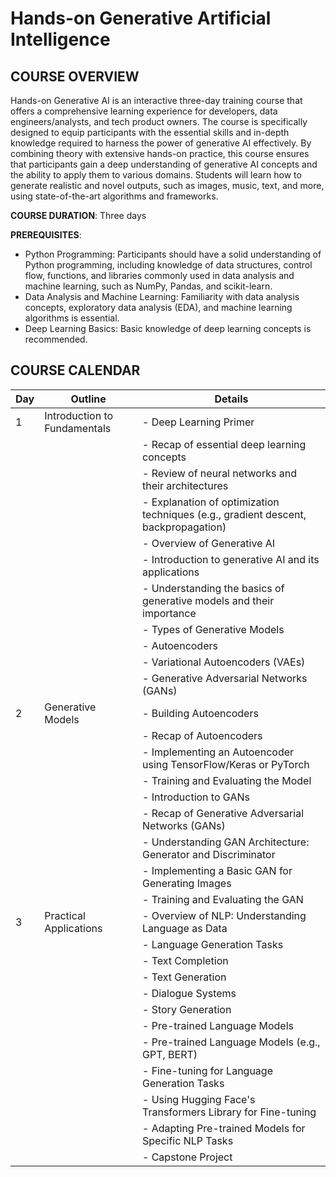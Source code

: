 <body>

# Hands-on Generative Artificial Intelligence

## COURSE OVERVIEW

Hands-on Generative AI is an interactive three-day training course that offers a comprehensive learning experience for developers, data engineers/analysts, and tech product owners. The course is specifically designed to equip participants with the essential skills and in-depth knowledge required to harness the power of generative AI effectively. By combining theory with extensive hands-on practice, this course ensures that participants gain a deep understanding of generative AI concepts and the ability to apply them to various domains. Students will learn how to generate realistic and novel outputs, such as images, music, text, and more, using state-of-the-art algorithms and frameworks.

**COURSE DURATION**: Three days

**PREREQUISITES**:
- Python Programming: Participants should have a solid understanding of Python programming, including knowledge of data structures, control flow, functions, and libraries commonly used in data analysis and machine learning, such as NumPy, Pandas, and scikit-learn.
- Data Analysis and Machine Learning: Familiarity with data analysis concepts, exploratory data analysis (EDA), and machine learning algorithms is essential.
- Deep Learning Basics: Basic knowledge of deep learning concepts is recommended.

## COURSE CALENDAR

| Day | Outline                                         | Details                                                |
|-----|-------------------------------------------------|--------------------------------------------------------|
| 1   | Introduction to Fundamentals                   | - Deep Learning Primer                                 |
|     |                                                 | - Recap of essential deep learning concepts            |
|     |                                                 | - Review of neural networks and their architectures   |
|     |                                                 | - Explanation of optimization techniques (e.g., gradient descent, backpropagation) |
|     |                                                 | - Overview of Generative AI                            |
|     |                                                 | - Introduction to generative AI and its applications   |
|     |                                                 | - Understanding the basics of generative models and their importance   |
|     |                                                 | - Types of Generative Models                          |
|     |                                                 |   - Autoencoders                                      |
|     |                                                 |   - Variational Autoencoders (VAEs)                   |
|     |                                                 |   - Generative Adversarial Networks (GANs)           |
| 2   | Generative Models                               | - Building Autoencoders                               |
|     |                                                 | - Recap of Autoencoders                                |
|     |                                                 | - Implementing an Autoencoder using TensorFlow/Keras or PyTorch |
|     |                                                 | - Training and Evaluating the Model                   |
|     |                                                 | - Introduction to GANs                                 |
|     |                                                 | - Recap of Generative Adversarial Networks (GANs)     |
|     |                                                 | - Understanding GAN Architecture: Generator and Discriminator |
|     |                                                 | - Implementing a Basic GAN for Generating Images       |
|     |                                                 | - Training and Evaluating the GAN                     |
| 3   | Practical Applications                         | - Overview of NLP: Understanding Language as Data      |
|     |                                                 | - Language Generation Tasks                            |
|     |                                                 |   - Text Completion                                   |
|     |                                                 |   - Text Generation                                   |
|     |                                                 |   - Dialogue Systems                                  |
|     |                                                 |   - Story Generation                                  |
|     |                                                 | - Pre-trained Language Models                        |
|     |                                                 |   - Pre-trained Language Models (e.g., GPT, BERT)     |
|     |                                                 |   - Fine-tuning for Language Generation Tasks         |
|     |                                                 |   - Using Hugging Face's Transformers Library for Fine-tuning |
|     |                                                 |   - Adapting Pre-trained Models for Specific NLP Tasks |
|     |                                                 | - Capstone Project                                    |

</body>
</html>
